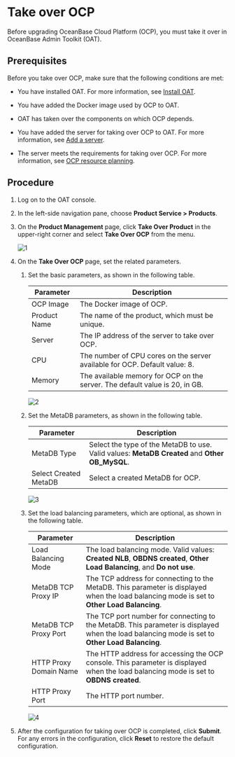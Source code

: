 # Take over OCP

Before upgrading OceanBase Cloud Platform (OCP), you must take it over in OceanBase Admin Toolkit (OAT).

## Prerequisites

Before you take over OCP, make sure that the following conditions are met:

* You have installed OAT. For more information, see [Install OAT](https://www.oceanbase.com/docs/enterprise-oat-doc-cn-10000000001092535).

* You have added the Docker image used by OCP to OAT.

* OAT has taken over the components on which OCP depends.

* You have added the server for taking over OCP to OAT. For more information, see [Add a server](https://www.oceanbase.com/docs/enterprise-oat-doc-cn-10000000001092537).

* The server meets the requirements for taking over OCP. For more information, see [OCP resource planning](https://www.oceanbase.com/docs/enterprise/oceanbase-ocp-cn/V3.3.2/10000000000474771).

## Procedure

1. Log on to the OAT console.

2. In the left-side navigation pane, choose **Product Service \> Products**.

3. On the **Product Management** page, click **Take Over Product** in the upper-right corner and select **Take Over OCP** from the menu.

   ![1](https://obbusiness-private.oss-cn-shanghai.aliyuncs.com/doc/img/ocp/420/420-en/%E6%8E%A5%E7%AE%A1OCP.png)

4. On the **Take Over OCP** page, set the related parameters.

   1. Set the basic parameters, as shown in the following table.

      | **Parameter** | **Description** |
      |--------|-----------|
      | OCP Image | The Docker image of OCP.  |
      | Product Name | The name of the product, which must be unique.  |
      | Server | The IP address of the server to take over OCP.  |
      | CPU | The number of CPU cores on the server available for OCP. Default value: 8.  |
      | Memory | The available memory for OCP on the server. The default value is 20, in GB.  |

      ![2](https://obbusiness-private.oss-cn-shanghai.aliyuncs.com/doc/img/ocp/420/420-en/%E5%9F%BA%E7%A1%80%E9%85%8D%E7%BD%AE.png)

   2. Set the MetaDB parameters, as shown in the following table.

      | **Parameter** | **Description** |
      |---------------|-----------|
      | MetaDB Type | Select the type of the MetaDB to use. Valid values: **MetaDB Created** and **Other OB_MySQL**.  |
      | Select Created MetaDB | Select a created MetaDB for OCP.  |

      ![3](https://obbusiness-private.oss-cn-shanghai.aliyuncs.com/doc/img/ocp/420/420-en/MetaDB%E9%85%8D%E7%BD%AE.png)

   3. Set the load balancing parameters, which are optional, as shown in the following table.

      | **Parameter** | **Description** |
      |----------|------------|
      | Load Balancing Mode | The load balancing mode. Valid values: **Created NLB**, **OBDNS created**, **Other Load Balancing**, and **Do not use**.  |
      | MetaDB TCP Proxy IP | The TCP address for connecting to the MetaDB. This parameter is displayed when the load balancing mode is set to **Other Load Balancing**.  |
      | MetaDB TCP Proxy Port | The TCP port number for connecting to the MetaDB. This parameter is displayed when the load balancing mode is set to **Other Load Balancing**.  |
      | HTTP Proxy Domain Name | The HTTP address for accessing the OCP console. This parameter is displayed when the load balancing mode is set to **OBDNS created**.  |
      | HTTP Proxy Port | The HTTP port number.  |

      ![4](https://obbusiness-private.oss-cn-shanghai.aliyuncs.com/doc/img/ocp/420/420-en/%E8%B4%9F%E8%BD%BD%E5%9D%87%E8%A1%A1%E9%85%8D%E7%BD%AE.png)

5. After the configuration for taking over OCP is completed, click **Submit**. For any errors in the configuration, click **Reset** to restore the default configuration.
